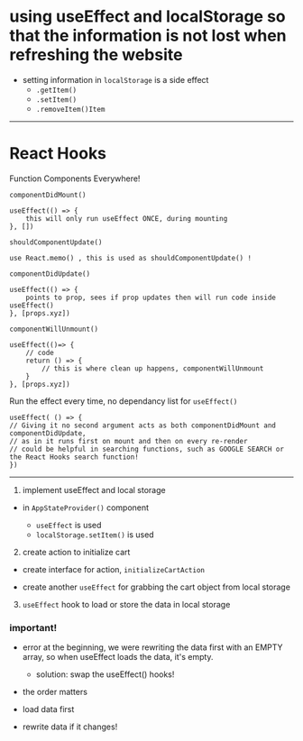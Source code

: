 # using useEffect and localStorage so that the information is not lost when refreshing the website

-   setting information in `localStorage` is a side effect
    -   `.getItem()`
    -   `.setItem()`
    -   `.removeItem()Item`

---

# React Hooks

Function Components Everywhere!

`componentDidMount()`

    useEffect(() => {
        this will only run useEffect ONCE, during mounting
    }, [])

`shouldComponentUpdate()`

    use React.memo() , this is used as shouldComponentUpdate() !

`componentDidUpdate()`

    useEffect(() => {
        points to prop, sees if prop updates then will run code inside useEffect()
    }, [props.xyz])

`componentWillUnmount()`

    useEffect(()=> {
        // code
        return () => {
            // this is where clean up happens, componentWillUnmount
        }
    }, [props.xyz])

Run the effect every time, no dependancy list for `useEffect()`

    useEffect( () => {
    // Giving it no second argument acts as both componentDidMount and componentDidUpdate,
    // as in it runs first on mount and then on every re-render
    // could be helpful in searching functions, such as GOOGLE SEARCH or the React Hooks search function!
    })

---

1. implement useEffect and local storage

-   in `AppStateProvider()` component

    -   `useEffect` is used
    -   `localStorage.setItem()` is used

2. create action to initialize cart

-   create interface for action, `initializeCartAction`

-   create another `useEffect` for grabbing the cart object from local storage

3. `useEffect` hook to load or store the data in local storage

### important!

-   error at the beginning, we were rewriting the data first with an EMPTY array, so when useEffect loads the data, it's empty.

    -   solution: swap the useEffect() hooks!

-   the order matters

-   load data first

-   rewrite data if it changes!

